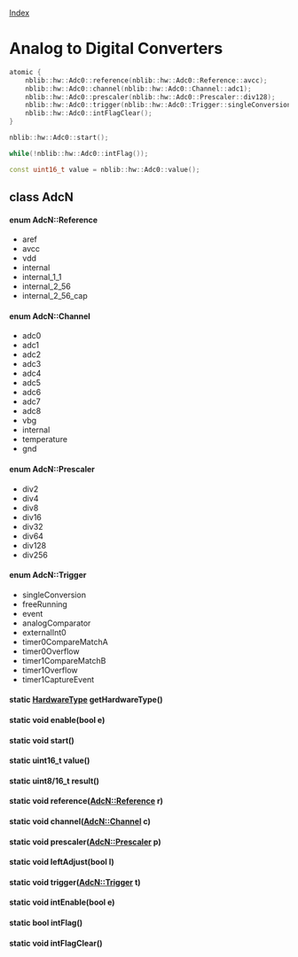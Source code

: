 [Index](../../index.hpp.md#index)

# Analog to Digital Converters

```c++
atomic {
    nblib::hw::Adc0::reference(nblib::hw::Adc0::Reference::avcc);
    nblib::hw::Adc0::channel(nblib::hw::Adc0::Channel::adc1);
    nblib::hw::Adc0::prescaler(nblib::hw::Adc0::Prescaler::div128);
    nblib::hw::Adc0::trigger(nblib::hw::Adc0::Trigger::singleConversion);
    nblib::hw::Adc0::intFlagClear();
}

nblib::hw::Adc0::start();

while(!nblib::hw::Adc0::intFlag());

const uint16_t value = nblib::hw::Adc0::value();
```

## class AdcN

#### enum AdcN::Reference
* aref
* avcc
* vdd
* internal
* internal_1_1
* internal_2_56
* internal_2_56_cap

#### enum AdcN::Channel
* adc0
* adc1
* adc2
* adc3
* adc4
* adc5
* adc6
* adc7
* adc8
* vbg
* internal
* temperature
* gnd

#### enum AdcN::Prescaler
* div2
* div4
* div8
* div16
* div32
* div64
* div128
* div256

#### enum AdcN::Trigger
* singleConversion
* freeRunning
* event
* analogComparator
* externalInt0
* timer0CompareMatchA
* timer0Overflow
* timer1CompareMatchB
* timer1Overflow
* timer1CaptureEvent

#### static [HardwareType](hardwaretype.hpp.md#enum-hardwaretype) getHardwareType()

#### static void enable(bool e)

#### static void start()

#### static uint16_t value()

#### static uint8/16_t result()

#### static void reference([AdcN::Reference](adc.hpp.md#enum-adcnreference) r)

#### static void channel([AdcN::Channel](adc.hpp.md#enum-adcnchannel) c)

#### static void prescaler([AdcN::Prescaler](adc.hpp.md#enum-adcnprescaler) p)

#### static void leftAdjust(bool l)

#### static void trigger([AdcN::Trigger](adc.hpp.md#enum-adcntrigger) t)

#### static void intEnable(bool e)

#### static bool intFlag()

#### static void intFlagClear()
